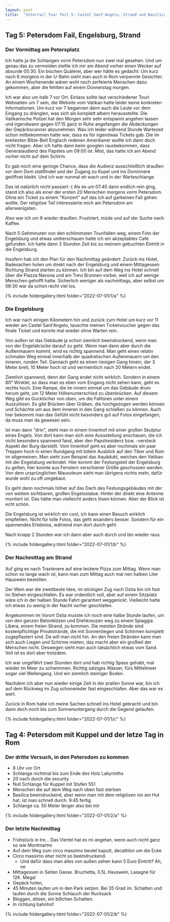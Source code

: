 ```yaml
---
layout: post
title:  "Interrail Tour Teil 5: Castel Sant'Angelo, Strand und Basilica Sancti Petri in Vaticano"
---
```


## Tag 5: Petersdom Fail, Engelsburg, Strand
### Der Vormittag am Petersplatz
Ich hatte ja die Schlangen vorm Petersdom nun zwei mal gesehen. Und um genau das zu vermeiden stellte ich mir am Abend vorher einen Wecker auf absurde 05:30.
Ein bischen Quälerei, aber wer hätte es gedacht: Um kurz nach 6 morgens in der U-Bahn sieht man auch in Rom verpennte Gesichter.
An einem Wochenende wären wohl noch zerfeierte Menschen dazu gekommen, aber die fehlten auf einem Donnerstag morgen.

Ich war also um halb 7 vor Ort.
Einlass sollte laut verschiedener Touri Webseiten um 7 sein, die Website vom Vatikan hatte leider keine konkreten Informationen.
Um kurz vor 7 begannen dann auch die Leute vor dem Eingang zu dränglen, was sich als komplett albern herausstellte.
Die Vatikanische Polizei hat den Morgen sehr sehr entspannt angehen lassen und irgendwann gegen 07:15 ganz in Ruhe angefangen die Abdeckungen der Gepäckscanner abzunehmen.
Was ich leider während Stunde Wartezeit schon mitbekommen hatte war, dass es für irgendwas Tickets gab. 
Die im breitesten Bible-Belt Englisch redenen Amerikaner wollte ich dann doch nicht fragen.
Aber ich hatte dann beim googlen rausbekommen, dass Generalaudienz des Papstes um 09:00 ist.
Mist, das hatte ich am Abend vorher nicht auf dem Schirm.

Es gab noch eine geringe Chance, dass die Audienz ausschließlich draußen vor dem Dom stattfindet und der Zugang zu Kupel und ins Dominnere geöffnet bleibt.
Und ich war nunmal eh wach und in der Warteschlange.

Das ist natürlich nicht passiert :(
Als es um 07:45 dann endlich rein ging, stand ich also als einer der ersten 20 Menschen morgens vorm Petersdom.
Ohne ein Ticket zu einem "Konzert" auf das ich auf garkeinen Fall gehen wollte.
Der religiöse Teil interessierte mich am Petersdom am allerwenigsten.

Also war ich um 8 wieder draußen. Frustriert, müde und auf der Suche nach Kaffee.

Nach 5 Gehminuten von den schlimmsten Tourifallen weg, einem Foto der Engelsburg und etwas umherschauen hatte ich ein akzeptables Café gefunden.
Ich hatte dann 3 Stunden Zeit bis zu meinem gebuchten Eintritt in die Engelsburg.

Insofern hab ich den Plan für den Nachmittag geändert:
Zurück ins Hotel, Badesachen holen um direkt nach der Engelsburg und einem Mittagessen Richtung Strand starten zu können.
Ich bin auf dem Weg ins Hotel schnell über die Piazza Navona und am Trevi Brunnen vorbei, weil ich auf wenige Menschen gehofft hatte.
Sicherlich weniger als nachmittags, aber selbst um 08:30 war da schon recht viel los.

{% include foldergallery.html folder="2022-07-01/1/a" %}

### Die Engelsburg
Ich war nach einigen Kilometern hin und zurück zum Hotel um kurz vor 11 wieder am Castel Sant'Angelo, tauschte meinen Ticketvoucher gegen das finale Ticket und konnte mal wieder ohne Warten rein.

Von außen ist das Gebäude ja schon ziemlich beeindruckend, wenn man von der Engelsbrücke darauf zu geht.
Wenn man dann aber durch die Außenmauern kommt, wird es richtig spannend.
Man geht einen relativ schmalen Weg einmal innerhalb der quadratischen Außenmauern um den inneren, runden Teil.
Dannach geht es einen riesigen Gang hinein, der 3 Meter breit, 10 Meter hoch ist und vermeintlich nach 20 Metern endet.

Ziemlich spannend, denn der Gang endet nicht wirklich. Sondern in einem 80° Winklel, so dass man es eben vom Eingang nicht sehen kann, geht es rechts hoch.
Eine Rampe, die im innern einmal um das Gebäude drum herum geht, um 12 Meter Höhenunterschied zu überbrücken. 
Auf diesem Weg gibt es Gucklöcher von oben, um die Falltüren unter einem Auszulösen.
Es gibt Brücken über Gräben, die hochgezogen werden können und Schächte um aus dem Inneren in den Gang schießen zu können.
Auch hier bekommt man das Gefühl nicht besonders gut auf Fotos eingefangen, da muss man da gewesen sein.

Ist man dann "drin", steht man in einem Innenhof mit einer großen Skulptur eines Engels.
Von dort kann man sich eine Aussstellung anschauen, die ich nicht besonders spannend fand, aber den Papstresidenz bzw. -versteck Aspekt der Burg darstellt.
Vom Innenhof geht es aber nochmals ein paar Treppen hoch in einen Rundgang mit tollem Ausblick auf den Tiber und Rom im allgemeinen. 
Man sieht zum Beispiel das Aquädukt, welches den Vatikan mit der Engelsburg verbindet.
Hier kommt der Festungsteil der Engelsburg zu gelten, hier konnte aus Fenstern verschiener Größe geschossen werden.
Von dem ursprünglichen Mausoleum sieht man übrigens nichts mehr, dafür wurde wohl zu oft umgebaut.

Es geht dann nochmals höher auf das Dach des Festungsgebäudes mit der von weitem sichtbaren, großen Engelsstatue.
Hinter der direkt eine Antenne montiert ist.
Das hätte man vielleicht anders lösen können.
Aber der Blick ist echt schön.

Die Engelsburg ist wirklich ein cool, ich kann einen Besuch wirklich empfehlen.
Nicht für tolle Fotos, das geht woanders besser.
Sondern für ein spannendes Erlebniss, während man dort durch geht.

Nach knapp 2 Stunden war ich dann aber auch durch und bin wieder raus.

{% include foldergallery.html folder="2022-07-01/1/b" %}

### Der Nachmittag am Strand
Auf ging es nach Trastevere auf eine leckere Pizza zum Mittag.
Wenn man schon so lange wach ist, kann man zum Mittag auch mal nen halben Liter Hauswein bestellen. 

Der Wein war die zweitbeste Idee, im stickigen Zug nach Ostia bin ich fast im Stehen eingeschlafen.
Es war ordentlich voll, aber auf einem Sitzplatz wäre ich in der halben Stunde Fahrt garantiert weggenickt.
Vielleicht hatte ich etwas zu wenig in der Nacht vorher geschlafen.

Angekommen im Vorort Ostia musste ich noch eine halbe Stunde laufen, um von den ganzen Betonklözen und Drehkreuzen weg zu einem Spiaggia Libera, einem freien Strand, zu kommen.
Die meisten Strände sind kostenpflichtige Privatstrände, die mit Sonnenliegen und Schirmen komplett zugepflastert sind.
Da will man nicht hin.
An den freien Stränden kann man sich auch Liegen und Schirme mieten, das macht aber ein großteil der Menschen nicht.
Deswegen sieht man auch tatsächlich etwas vom Sand.
Voll ist es dort aber trotzdem.

Ich war ungefährt zwei Stunden dort und hab richtig Spass gehabt, mal wieder im Meer zu schwimmen.
Richtig salziges Wasser, fürs Mittelmeer sogar viel Wellengang.
Und ein ziemlich steiniger Boden.

Nachdem ich aber nun wieder einige Zeit in der prallen Sonne war, bin ich auf dem Rückweg im Zug schonwieder fast eingeschlafen.
Aber das war es wert.

Zurück in Rom habe ich meine Sachen schnell ins Hotel gebracht und bin dann doch noch bis zum Sonnenuntergang durch die Gegend gelaufen.

{% include foldergallery.html folder="2022-07-01/1/c" %}

## Tag 4: Petersdom mit Kuppel und der letze Tag in Rom
### Der dritte Versuch, in den Petersdom zu kommen 
* 8 Uhr vor Ort 
* Schlange nichtmal bis zum Ende des Holz Labyrinths
* 20 nach durch die security
* Null Schlange für Kuppel mit Stufen 551
* Menschen die auf dem Weg nach oben fast sterben 
* Basilica beeindruckend, aber wenn man mit dem religiösen nix am Hut hat, ist man schnell durch. 9:45 fertig 
* Schlange ca. 50 Meter länger also bei mir

{% include foldergallery.html folder="2022-07-01/2/a" %}

### Der letzte Nachmittag
* Frühstück in tre... Das Viertel hat es mi angetan, wenn auch nicht ganz so wie Montmartre 
* Auf dem Weg zum circo massimo beutel kaputt, decathlon um die Ecke 
* Circo massimo eher nicht so beeindruckend.
  * Und dafür dass man alles von außen sehen kann 5 Euro Eintritt? Äh, ne
* Mittagessen in Seiten Gasse. Bruchetta, 0.5L Hauswein, Lasagne für 12€. Mega!
* Gepäck holen,
* 45 Minuten laufen um in den Park setzen. Bei 35 Grad im. Schatten und laufen durch die Sonne Schlauch der Rucksack 
* Bloggen, dösen, ein bißchen Schatten. 
* In richtung bahnhof

{% include foldergallery.html folder="2022-07-01/2/b" %}
